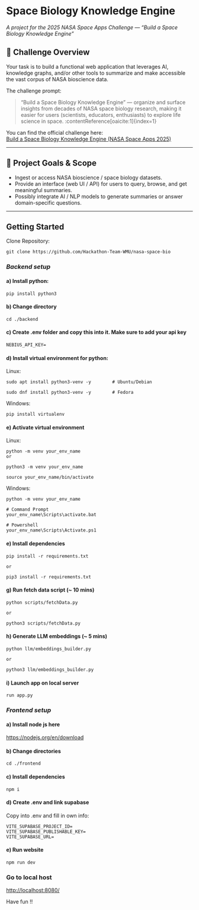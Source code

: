 # Space Biology Knowledge Engine  
*A project for the 2025 NASA Space Apps Challenge — “Build a Space Biology Knowledge Engine”*  

## 📌 Challenge Overview  
Your task is to build a functional web application that leverages AI, knowledge graphs, and/or other tools to summarize and make accessible the vast corpus of NASA bioscience data.  

The challenge prompt:  
> “Build a Space Biology Knowledge Engine” — organize and surface insights from decades of NASA space biology research, making it easier for users (scientists, educators, enthusiasts) to explore life science in space. :contentReference[oaicite:1]{index=1}  

You can find the official challenge here:  
[Build a Space Biology Knowledge Engine (NASA Space Apps 2025)](https://www.spaceappschallenge.org/2025/challenges/build-a-space-biology-knowledge-engine/)  

---

## 🎯 Project Goals & Scope  

- Ingest or access NASA bioscience / space biology datasets.    
- Provide an interface (web UI / API) for users to query, browse, and get meaningful summaries.  
- Possibly integrate AI / NLP models to generate summaries or answer domain-specific questions.  

---

## Getting Started 

Clone Repository: 

```
git clone https://github.com/Hackathon-Team-WMU/nasa-space-bio
```

### *Backend setup* 

#### a) Install python:

  ```
  pip install python3
  ```

#### b) Change directory 
```
cd ./backend
```
#### c) Create .env folder and copy this into it. Make sure to add your api key
```
NEBIUS_API_KEY=
```

#### d) Install virtual environment for python:

  Linux:
  ```
  sudo apt install python3-venv -y        # Ubuntu/Debian

  sudo dnf install python3-venv -y        # Fedora
  ```

  Windows:
  ```
  pip install virtualenv
  ```

#### e) Activate virtual environment
  Linux:
  ```
  python -m venv your_env_name
  or

  python3 -m venv your_env_name

  source your_env_name/bin/activate
  ```

  Windows:
  ```
  python -m venv your_env_name

  # Command Prompt
  your_env_name\Scripts\activate.bat

  # Powershell
  your_env_name\Scripts\Activate.ps1
  ```
#### e) Install dependencies
```
pip install -r requirements.txt

or

pip3 install -r requirements.txt
```

#### g) Run fetch data script  (~ 10 mins)
```
python scripts/fetchData.py

or

python3 scripts/fetchData.py
```

#### h) Generate LLM embeddings (~ 5 mins)
```
python llm/embeddings_builder.py

or

python3 llm/embeddings_builder.py
```

#### i) Launch app on local server
```
run app.py
```

### *Frontend setup*

#### a) Install node js here
<https://nodejs.org/en/download>

#### b) Change directories
```
cd ./frontend
```

#### c) Install dependencies
```
npm i
```

#### d) Create .env and link supabase 
Copy into .env and fill in own info: 
```
VITE_SUPABASE_PROJECT_ID=
VITE_SUPABASE_PUBLISHABLE_KEY=
VITE_SUPABASE_URL=
```

#### e) Run website
```
npm run dev
```

### Go to local host
<http://localhost:8080/>


Have fun !!
  


